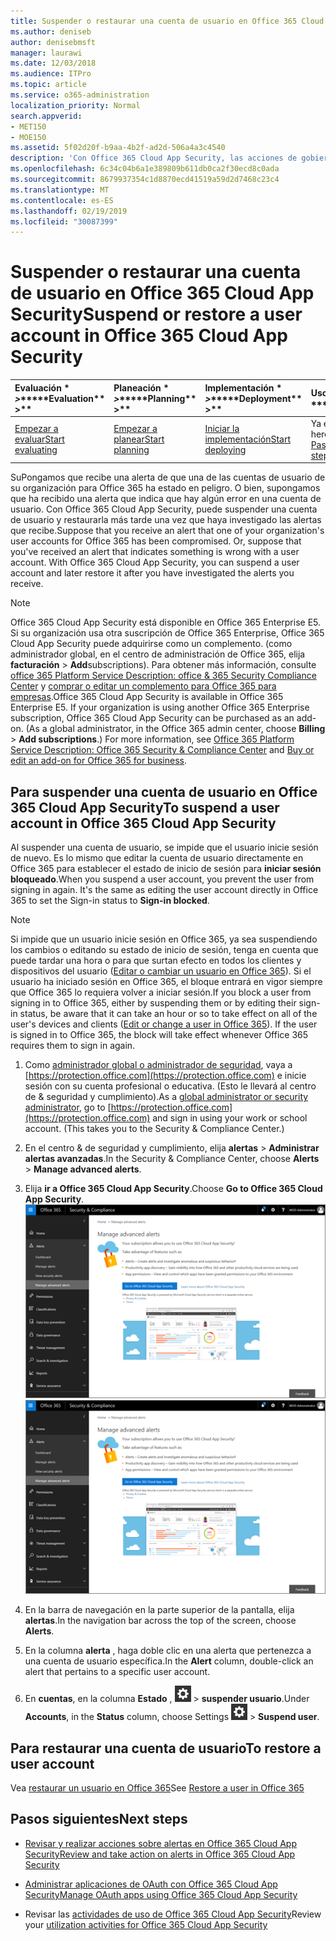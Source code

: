 ```yaml
---
title: Suspender o restaurar una cuenta de usuario en Office 365 Cloud App Security
ms.author: deniseb
author: denisebmsft
manager: laurawi
ms.date: 12/03/2018
ms.audience: ITPro
ms.topic: article
ms.service: o365-administration
localization_priority: Normal
search.appverid:
- MET150
- MOE150
ms.assetid: 5f02d20f-b9aa-4b2f-ad2d-506a4a3c4540
description: 'Con Office 365 Cloud App Security, las acciones de gobierno que puede realizar son suspender o anular la suspensión de una cuenta de usuario. '
ms.openlocfilehash: 6c34c04b6a1e389809b611db0ca2f30ecd8c0ada
ms.sourcegitcommit: 8679937354c1d8870ecd41519a59d2d7468c23c4
ms.translationtype: MT
ms.contentlocale: es-ES
ms.lasthandoff: 02/19/2019
ms.locfileid: "30087399"
---
```

# <a name="suspend-or-restore-a-user-account-in-office-365-cloud-app-security"></a><span data-ttu-id="e64ac-103">Suspender o restaurar una cuenta de usuario en Office 365 Cloud App Security</span><span class="sxs-lookup"><span data-stu-id="e64ac-103">Suspend or restore a user account in Office 365 Cloud App Security</span></span>

|<span data-ttu-id="e64ac-104">Evaluación \* *\>*\*</span><span class="sxs-lookup"><span data-stu-id="e64ac-104">\*\*\*\*Evaluation\*\* \>\*\*</span></span>|<span data-ttu-id="e64ac-105">Planeación \* *\>*\*</span><span class="sxs-lookup"><span data-stu-id="e64ac-105">\*\*\*\*Planning\*\* \>\*\*</span></span>|<span data-ttu-id="e64ac-106">Implementación \* *\>*\*</span><span class="sxs-lookup"><span data-stu-id="e64ac-106">\*\*\*\*Deployment\*\* \>\*\*</span></span>|<span data-ttu-id="e64ac-107">Uso \* \* \* \*</span><span class="sxs-lookup"><span data-stu-id="e64ac-107">\*\*\*\*Utilization\*\*\*\*</span></span>|
|:-----|:-----|:-----|:-----|
|[<span data-ttu-id="e64ac-108">Empezar a evaluar</span><span class="sxs-lookup"><span data-stu-id="e64ac-108">Start evaluating</span></span>](office-365-cas-overview.md) <br/> |[<span data-ttu-id="e64ac-109">Empezar a planear</span><span class="sxs-lookup"><span data-stu-id="e64ac-109">Start planning</span></span>](get-ready-for-office-365-cas.md) <br/> |[<span data-ttu-id="e64ac-110">Iniciar la implementación</span><span class="sxs-lookup"><span data-stu-id="e64ac-110">Start deploying</span></span>](turn-on-office-365-cas.md) <br/> |<span data-ttu-id="e64ac-111">Ya está aquí.</span><span class="sxs-lookup"><span data-stu-id="e64ac-111">You are here!</span></span>  <br/> [<span data-ttu-id="e64ac-112">Pasos siguientes</span><span class="sxs-lookup"><span data-stu-id="e64ac-112">Next steps</span></span>](suspend-or-restore-an-account-in-ocas.md#nextsteps) <br/> |
   
<span data-ttu-id="e64ac-p101">SuPongamos que recibe una alerta de que una de las cuentas de usuario de su organización para Office 365 ha estado en peligro. O bien, supongamos que ha recibido una alerta que indica que hay algún error en una cuenta de usuario. Con Office 365 Cloud App Security, puede suspender una cuenta de usuario y restaurarla más tarde una vez que haya investigado las alertas que recibe.</span><span class="sxs-lookup"><span data-stu-id="e64ac-p101">Suppose that you receive an alert that one of your organization's user accounts for Office 365 has been compromised. Or, suppose that you've received an alert that indicates something is wrong with a user account. With Office 365 Cloud App Security, you can suspend a user account and later restore it after you have investigated the alerts you receive.</span></span>
  
> [!NOTE]
> <span data-ttu-id="e64ac-p102">Office 365 Cloud App Security está disponible en Office 365 Enterprise E5. Si su organización usa otra suscripción de Office 365 Enterprise, Office 365 Cloud App Security puede adquirirse como un complemento. (como administrador global, en el centro de administración de Office 365, elija **facturación** \> **Add**subscriptions). Para obtener más información, consulte [office 365 Platform Service Description: office &amp; 365 Security Compliance Center](https://technet.microsoft.com/en-us/library/dn933793.aspx) y [comprar o editar un complemento para Office 365 para empresas](https://support.office.com/article/4e7b57d6-b93b-457d-aecd-0ea58bff07a6).</span><span class="sxs-lookup"><span data-stu-id="e64ac-p102">Office 365 Cloud App Security is available in Office 365 Enterprise E5. If your organization is using another Office 365 Enterprise subscription, Office 365 Cloud App Security can be purchased as an add-on. (As a global administrator, in the Office 365 admin center, choose **Billing** \> **Add subscriptions**.) For more information, see [Office 365 Platform Service Description: Office 365 Security &amp; Compliance Center](https://technet.microsoft.com/en-us/library/dn933793.aspx) and [Buy or edit an add-on for Office 365 for business](https://support.office.com/article/4e7b57d6-b93b-457d-aecd-0ea58bff07a6).</span></span> 
  
## <a name="to-suspend-a-user-account-in-office-365-cloud-app-security"></a><span data-ttu-id="e64ac-119">Para suspender una cuenta de usuario en Office 365 Cloud App Security</span><span class="sxs-lookup"><span data-stu-id="e64ac-119">To suspend a user account in Office 365 Cloud App Security</span></span>

<span data-ttu-id="e64ac-p103">Al suspender una cuenta de usuario, se impide que el usuario inicie sesión de nuevo. Es lo mismo que editar la cuenta de usuario directamente en Office 365 para establecer el estado de inicio de sesión para **iniciar sesión bloqueado**.</span><span class="sxs-lookup"><span data-stu-id="e64ac-p103">When you suspend a user account, you prevent the user from signing in again. It's the same as editing the user account directly in Office 365 to set the Sign-in status to **Sign-in blocked**.</span></span>
  
> [!NOTE]
> <span data-ttu-id="e64ac-p104">Si impide que un usuario inicie sesión en Office 365, ya sea suspendiendo los cambios o editando su estado de inicio de sesión, tenga en cuenta que puede tardar una hora o para que surtan efecto en todos los clientes y dispositivos del usuario ([Editar o cambiar un usuario en Office 365](https://support.office.com/article/42BB3F17-8F9D-4182-B434-5F1C8024E614#SingleUserPreview)). Si el usuario ha iniciado sesión en Office 365, el bloque entrará en vigor siempre que Office 365 lo requiera volver a iniciar sesión.</span><span class="sxs-lookup"><span data-stu-id="e64ac-p104">If you block a user from signing in to Office 365, either by suspending them or by editing their sign-in status, be aware that it can take an hour or so to take effect on all of the user's devices and clients ([Edit or change a user in Office 365](https://support.office.com/article/42BB3F17-8F9D-4182-B434-5F1C8024E614#SingleUserPreview)). If the user is signed in to Office 365, the block will take effect whenever Office 365 requires them to sign in again.</span></span> 
  
1. <span data-ttu-id="e64ac-p105">Como [administrador global o administrador de seguridad](permissions-in-the-security-and-compliance-center.md), vaya a [https://protection.office.com](https://protection.office.com) e inicie sesión con su cuenta profesional o educativa. (Esto le llevará al centro de &amp; seguridad y cumplimiento).</span><span class="sxs-lookup"><span data-stu-id="e64ac-p105">As a [global administrator or security administrator](permissions-in-the-security-and-compliance-center.md), go to [https://protection.office.com](https://protection.office.com) and sign in using your work or school account. (This takes you to the Security &amp; Compliance Center.)</span></span> 
    
2. <span data-ttu-id="e64ac-126">En el centro &amp; de seguridad y cumplimiento, elija **alertas** \> **Administrar alertas avanzadas**.</span><span class="sxs-lookup"><span data-stu-id="e64ac-126">In the Security &amp; Compliance Center, choose **Alerts** \> **Manage advanced alerts**.</span></span>
    
3. <span data-ttu-id="e64ac-127">Elija **ir a Office 365 Cloud App Security**.</span><span class="sxs-lookup"><span data-stu-id="e64ac-127">Choose **Go to Office 365 Cloud App Security**.</span></span><br><span data-ttu-id="e64ac-128">![En el centro &amp; de seguridad y cumplimiento, elija Administrar alertas avanzadas para ir a Office 365 Cloud App Security.](media/958632d4-03e3-4ade-8e22-d5509db6fca7.png)</span><span class="sxs-lookup"><span data-stu-id="e64ac-128">![In the Security &amp; Compliance Center, choose Manage Advanced Alerts to go to Office 365 Cloud App Security](media/958632d4-03e3-4ade-8e22-d5509db6fca7.png)</span></span><br>
  
4. <span data-ttu-id="e64ac-129">En la barra de navegación en la parte superior de la pantalla, elija **alertas**.</span><span class="sxs-lookup"><span data-stu-id="e64ac-129">In the navigation bar across the top of the screen, choose **Alerts**.</span></span>
    
5. <span data-ttu-id="e64ac-130">En la columna **alerta** , haga doble clic en una alerta que pertenezca a una cuenta de usuario específica.</span><span class="sxs-lookup"><span data-stu-id="e64ac-130">In the **Alert** column, double-click an alert that pertains to a specific user account.</span></span> 
    
6. <span data-ttu-id="e64ac-131">En **cuentas**, en la columna **Estado** , ![elija configuración configuración icono](media/e01b75cc-b28f-4b83-8f86-b1b13dc27ab2.png) \> **suspender usuario**.</span><span class="sxs-lookup"><span data-stu-id="e64ac-131">Under **Accounts**, in the **Status** column, choose Settings ![settings icon](media/e01b75cc-b28f-4b83-8f86-b1b13dc27ab2.png) \> **Suspend user**.</span></span>
    
## <a name="to-restore-a-user-account"></a><span data-ttu-id="e64ac-132">Para restaurar una cuenta de usuario</span><span class="sxs-lookup"><span data-stu-id="e64ac-132">To restore a user account</span></span>

<span data-ttu-id="e64ac-133">Vea [restaurar un usuario en Office 365](https://support.office.com/article/2c261e42-5dd1-48b0-845f-2a016d29cfc1)</span><span class="sxs-lookup"><span data-stu-id="e64ac-133">See [Restore a user in Office 365](https://support.office.com/article/2c261e42-5dd1-48b0-845f-2a016d29cfc1)</span></span>
  
## <a name="next-steps"></a><span data-ttu-id="e64ac-134">Pasos siguientes</span><span class="sxs-lookup"><span data-stu-id="e64ac-134">Next steps</span></span>

- [<span data-ttu-id="e64ac-135">Revisar y realizar acciones sobre alertas en Office 365 Cloud App Security</span><span class="sxs-lookup"><span data-stu-id="e64ac-135">Review and take action on alerts in Office 365 Cloud App Security</span></span>](review-office-365-cas-alerts.md)
    
- [<span data-ttu-id="e64ac-136">Administrar aplicaciones de OAuth con Office 365 Cloud App Security</span><span class="sxs-lookup"><span data-stu-id="e64ac-136">Manage OAuth apps using Office 365 Cloud App Security</span></span>](manage-app-permissions-in-ocas.md)
    
- <span data-ttu-id="e64ac-137">Revisar las [actividades de uso de Office 365 Cloud App Security](utilization-activities-for-ocas.md)</span><span class="sxs-lookup"><span data-stu-id="e64ac-137">Review your [utilization activities for Office 365 Cloud App Security](utilization-activities-for-ocas.md)</span></span>
    

